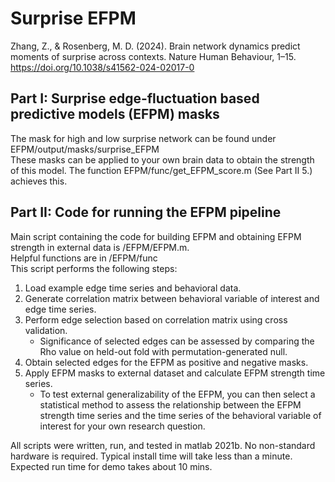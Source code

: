 # Surprise EFPM
Zhang, Z., & Rosenberg, M. D. (2024). Brain network dynamics predict moments of surprise across contexts. Nature Human Behaviour, 1–15. https://doi.org/10.1038/s41562-024-02017-0

## Part I: Surprise edge-fluctuation based predictive models (EFPM) masks
The mask for high and low surprise network can be found under EFPM/output/masks/surprise_EFPM <br> These masks can be applied to your own brain data to obtain the strength of this model. The function EFPM/func/get_EFPM_score.m (See Part II 5.) achieves this.

## Part II: Code for running the EFPM pipeline
Main script containing the code for building EFPM and obtaining EFPM strength in external data is /EFPM/EFPM.m. <br>
Helpful functions are in /EFPM/func <br>
This script performs the following steps:
1. Load example edge time series and behavioral data.
2. Generate correlation matrix between behavioral variable of interest and edge time series.
3. Perform edge selection based on correlation matrix using cross validation.
   - Significance of selected edges can be assessed by comparing the Rho value on held-out fold with permutation-generated null.
4. Obtain selected edges for the EFPM as positive and negative masks.
5. Apply EFPM masks to external dataset and calculate EFPM strength time series.
   - To test external generalizability of the EFPM, you can then select a statistical method to assess the relationship between the EFPM strength time series and the time series of the behavioral variable of interest for your own research question.
  

All scripts were written, run, and tested in matlab 2021b. No non-standard hardware is required. Typical install time will take less than a minute. Expected run time for demo takes about 10 mins.
